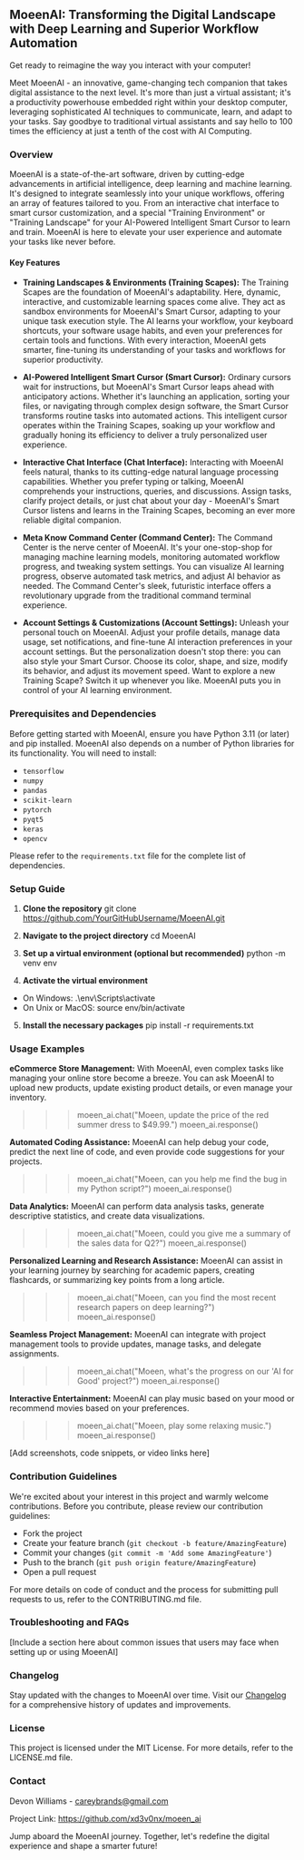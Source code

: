 ## MoeenAI: Transforming the Digital Landscape with Deep Learning and Superior Workflow Automation

Get ready to reimagine the way you interact with your computer!

Meet MoeenAI - an innovative, game-changing tech companion that takes digital assistance to the next level.
It's more than just a virtual assistant; it's a productivity powerhouse embedded right within your desktop computer, 
leveraging sophisticated AI techniques to communicate, learn, and adapt to your tasks. Say goodbye to
traditional virtual assistants and say hello to 100 times the efficiency at just a tenth of the cost with AI Computing.

### Overview

MoeenAI is a state-of-the-art software, driven by cutting-edge advancements in artificial intelligence, deep learning and machine learning.
It's designed to integrate seamlessly into your unique workflows, offering an array of features tailored to you. From an interactive chat
interface to smart cursor customization, and a special "Training Environment" or "Training Landscape" for your AI-Powered Intelligent Smart Cursor
to learn and train. MoeenAI is here to elevate your user experience and automate your tasks like never before.

#### Key Features

* **Training Landscapes & Environments (Training Scapes):** The Training Scapes are the foundation of MoeenAI's adaptability.
Here, dynamic, interactive, and customizable learning spaces come alive. They act as sandbox environments for MoeenAI's Smart Cursor,
adapting to your unique task execution style. The AI learns your workflow, your keyboard shortcuts, your software usage habits, and
even your preferences for certain tools and functions. With every interaction, MoeenAI gets smarter, fine-tuning its understanding of
your tasks and workflows for superior productivity.

* **AI-Powered Intelligent Smart Cursor (Smart Cursor):** Ordinary cursors wait for instructions, but MoeenAI's Smart Cursor leaps ahead
with anticipatory actions. Whether it's launching an application, sorting your files, or navigating through complex design software,
the Smart Cursor transforms routine tasks into automated actions. This intelligent cursor operates within the Training Scapes, soaking up
your workflow and gradually honing its efficiency to deliver a truly personalized user experience.

* **Interactive Chat Interface (Chat Interface):** Interacting with MoeenAI feels natural, thanks to its cutting-edge natural language processing
capabilities. Whether you prefer typing or talking, MoeenAI comprehends your instructions, queries, and discussions. Assign tasks, clarify
project details, or just chat about your day - MoeenAI's Smart Cursor listens and learns in the Training Scapes, becoming an ever more reliable
digital companion.

* **Meta Know Command Center (Command Center):** The Command Center is the nerve center of MoeenAI. It's your one-stop-shop for managing
machine learning models, monitoring automated workflow progress, and tweaking system settings. You can visualize AI learning progress, observe
automated task metrics, and adjust AI behavior as needed. The Command Center's sleek, futuristic interface offers a revolutionary upgrade from
the traditional command terminal experience.

* **Account Settings & Customizations (Account Settings):** Unleash your personal touch on MoeenAI. Adjust your profile details, manage data usage,
set notifications, and fine-tune AI interaction preferences in your account settings. But the personalization doesn't stop there: you can also style
your Smart Cursor. Choose its color, shape, and size, modify its behavior, and adjust its movement speed. Want to explore a new Training Scape?
Switch it up whenever you like. MoeenAI puts you in control of your AI learning environment.

### Prerequisites and Dependencies

Before getting started with MoeenAI, ensure you have Python 3.11 (or later) and pip installed. MoeenAI also depends on a number of Python libraries
for its functionality. You will need to install:

- `tensorflow`
- `numpy`
- `pandas`
- `scikit-learn`
- `pytorch`
- `pyqt5`
- `keras`
- `opencv`

Please refer to the `requirements.txt` file for the complete list of dependencies.

### Setup Guide

1. **Clone the repository**
git clone https://github.com/YourGitHubUsername/MoeenAI.git

2. **Navigate to the project directory**
cd MoeenAI

3. **Set up a virtual environment (optional but recommended)**
python -m venv env

4. **Activate the virtual environment**
- On Windows:
  .\env\Scripts\activate
- On Unix or MacOS:
  source env/bin/activate
  
5. **Install the necessary packages**
pip install -r requirements.txt

### Usage Examples

**eCommerce Store Management:** With MoeenAI, even complex tasks like managing your online store become a breeze. You can ask MoeenAI to
upload new products, update existing product details, or even manage your inventory.
>>> moeen_ai.chat("Moeen, update the price of the red summer dress to $49.99.")
>>> moeen_ai.response()

**Automated Coding Assistance:** MoeenAI can help debug your code, predict the next line of code, and even provide code suggestions for your projects.
>>> moeen_ai.chat("Moeen, can you help me find the bug in my Python script?")
>>> moeen_ai.response()

**Data Analytics:** MoeenAI can perform data analysis tasks, generate descriptive statistics, and create data visualizations.
>>> moeen_ai.chat("Moeen, could you give me a summary of the sales data for Q2?")
>>> moeen_ai.response()

**Personalized Learning and Research Assistance:** MoeenAI can assist in your learning journey by searching for academic papers, creating flashcards,
or summarizing key points from a long article.
>>> moeen_ai.chat("Moeen, can you find the most recent research papers on deep learning?")
>>> moeen_ai.response()

**Seamless Project Management:** MoeenAI can integrate with project management tools to provide updates, manage tasks, and delegate assignments.
>>> moeen_ai.chat("Moeen, what's the progress on our 'AI for Good' project?")
>>> moeen_ai.response()

**Interactive Entertainment:** MoeenAI can play music based on your mood or recommend movies based on your preferences.
>>> moeen_ai.chat("Moeen, play some relaxing music.")
>>> moeen_ai.response()

[Add screenshots, code snippets, or video links here]

### Contribution Guidelines

We're excited about your interest in this project and warmly welcome contributions. Before you contribute, please review our contribution guidelines:

- Fork the project
- Create your feature branch (`git checkout -b feature/AmazingFeature`)
- Commit your changes (`git commit -m 'Add some AmazingFeature'`)
- Push to the branch (`git push origin feature/AmazingFeature`)
- Open a pull request

For more details on code of conduct and the process for submitting pull requests to us, refer to the CONTRIBUTING.md file.

### Troubleshooting and FAQs

[Include a section here about common issues that users may face when setting up or using MoeenAI]

### Changelog

Stay updated with the changes to MoeenAI over time. Visit our [Changelog](LINK_TO_CHANGELOG.md) for a comprehensive history of updates and improvements.

### License

This project is licensed under the MIT License. For more details, refer to the LICENSE.md file.

### Contact

Devon Williams - careybrands@gmail.com

Project Link: https://github.com/xd3v0nx/moeen_ai

Jump aboard the MoeenAI journey. Together, let's redefine the digital experience and shape a smarter future!
